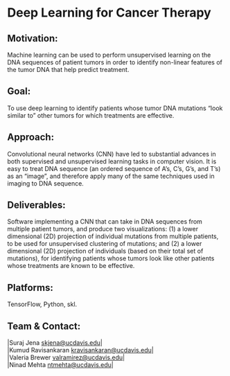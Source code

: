 # Deep Learning for Cancer Therapy

## Motivation:  
Machine learning can be used to perform unsupervised learning on the DNA sequences of patient tumors in order to  identify non-linear features of the tumor DNA that help predict treatment.  

## Goal:  
To use deep learning to identify patients whose tumor DNA mutations “look similar to” other tumors for which treatments are effective.  

## Approach:  
Convolutional neural networks (CNN) have led to substantial advances in both supervised and unsupervised learning tasks in computer vision. It is easy to treat DNA sequence (an ordered sequence of A’s, C’s, G’s, and T’s) as an “image”, and therefore apply many of the same techniques used in imaging to DNA sequence.  

## Deliverables:
Software implementing a CNN that can take in DNA sequences from multiple patient tumors, and produce two visualizations: (1) a lower dimensional (2D) projection of individual mutations from multiple patients, to be used for unsupervised clustering of mutations; and (2) a lower dimensional (2D) projection of individuals (based on their total set of mutations), for identifying patients whose tumors look like other patients whose treatments are known to be effective.  

## Platforms: 
TensorFlow, Python, skl. 
  
## Team & Contact:  
|Suraj Jena                <skjena@ucdavis.edu>|  
|Kumud Ravisankaran <kravisankaran@ucdavis.edu>|  
|Valeria Brewer        <valramirez@ucdavis.edu>|  
|Ninad Mehta              <ntmehta@ucdavis.edu>|  
